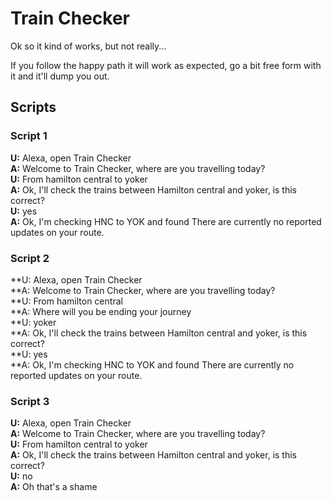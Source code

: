 # Train Checker

Ok so it kind of works, but not really...

If you follow the happy path it will work as expected, go a bit free form with it and it'll dump you out.

## Scripts

### Script 1
**U:** Alexa, open Train Checker  
**A:** Welcome to Train Checker, where are you travelling today?  
**U:** From hamilton central to yoker  
**A:** Ok, I'll check the trains between Hamilton central and yoker, is this correct?  
**U:** yes  
**A:** Ok, I'm checking HNC to YOK and found There are currently no reported updates on your route.  

### Script 2
**U: Alexa, open Train Checker  
**A: Welcome to Train Checker, where are you travelling today?  
**U: From hamilton central  
**A: Where will you be ending your journey  
**U: yoker  
**A: Ok, I'll check the trains between Hamilton central and yoker, is this correct?  
**U: yes  
**A: Ok, I'm checking HNC to YOK and found There are currently no reported updates on your route.  

### Script 3
**U:** Alexa, open Train Checker  
**A:** Welcome to Train Checker, where are you travelling today?  
**U:** From hamilton central to yoker  
**A:** Ok, I'll check the trains between Hamilton central and yoker, is this correct?  
**U:** no  
**A:** Oh that's a shame
